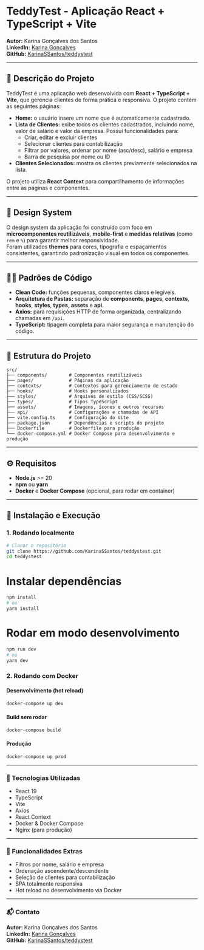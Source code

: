 # TeddyTest - Aplicação React + TypeScript + Vite

**Autor:** Karina Gonçalves dos Santos  
**LinkedIn:** [Karina Gonçalves](https://www.linkedin.com/in/karina-g-dos-santos-705b2555/)  
**GitHub:** [KarinaSSantos/teddystest](https://github.com/KarinaSSantos/teddystest)

---

## 📌 Descrição do Projeto

TeddyTest é uma aplicação web desenvolvida com **React + TypeScript + Vite**, que gerencia clientes de forma prática e responsiva. O projeto contém as seguintes páginas:

- **Home:** o usuário insere um nome que é automaticamente cadastrado.  
- **Lista de Clientes:** exibe todos os clientes cadastrados, incluindo nome, valor de salário e valor da empresa. Possui funcionalidades para:
  - Criar, editar e excluir clientes  
  - Selecionar clientes para contabilização  
  - Filtrar por valores, ordenar por nome (asc/desc), salário e empresa  
  - Barra de pesquisa por nome ou ID  
- **Clientes Selecionados:** mostra os clientes previamente selecionados na lista.

O projeto utiliza **React Context** para compartilhamento de informações entre as páginas e componentes.

---

## 🎨 Design System

O design system da aplicação foi construído com foco em **microcomponentes reutilizáveis**, **mobile-first** e **medidas relativas** (como `rem` e `%`) para garantir melhor responsividade.  
Foram utilizados **themes** para cores, tipografia e espaçamentos consistentes, garantindo padronização visual em todos os componentes.

---

## 🧑‍💻 Padrões de Código

- **Clean Code:** funções pequenas, componentes claros e legíveis.  
- **Arquitetura de Pastas:** separação de **components**, **pages**, **contexts**, **hooks**, **styles**, **types**, **assets** e **api**.  
- **Axios:** para requisições HTTP de forma organizada, centralizando chamadas em `/api`.  
- **TypeScript:** tipagem completa para maior segurança e manutenção do código.

---
## 📁 Estrutura do Projeto

```text
src/
├── components/        # Componentes reutilizáveis
├── pages/             # Páginas da aplicação
├── contexts/          # Contextos para gerenciamento de estado
├── hooks/             # Hooks personalizados
├── styles/            # Arquivos de estilo (CSS/SCSS)
├── types/             # Tipos TypeScript
├── assets/            # Imagens, ícones e outros recursos
├── api/               # Configurações e chamadas de API
├── vite.config.ts     # Configuração do Vite
├── package.json       # Dependências e scripts do projeto
├── Dockerfile         # Dockerfile para produção
└── docker-compose.yml # Docker Compose para desenvolvimento e produção

```
---

## ⚙️ Requisitos

- **Node.js** >= 20  
- **npm** ou **yarn**  
- **Docker** e **Docker Compose** (opcional, para rodar em container)  

---

## 🚀 Instalação e Execução

### 1. Rodando localmente

```bash
# Clonar o repositório
git clone https://github.com/KarinaSSantos/teddystest.git
cd teddystest
```

# Instalar dependências
```bash
npm install
# ou
yarn install
```

# Rodar em modo desenvolvimento
```bash
npm run dev
# ou
yarn dev
```

### 2. Rodando com Docker

#### Desenvolvimento (hot reload)

```bash
docker-compose up dev
```


#### Build sem rodar
```bash
docker-compose build
```

#### Produção
```bash
docker-compose up prod
```

---

### 🔧 Tecnologias Utilizadas

- React 19  
- TypeScript  
- Vite  
- Axios  
- React Context  
- Docker & Docker Compose  
- Nginx (para produção)  

---

### 🌟 Funcionalidades Extras

- Filtros por nome, salário e empresa  
- Ordenação ascendente/descendente  
- Seleção de clientes para contabilização  
- SPA totalmente responsiva  
- Hot reload no desenvolvimento via Docker  
---

### 📬 Contato

**Autor:** Karina Gonçalves dos Santos  
**LinkedIn:** [Karina Gonçalves](https://www.linkedin.com/in/karina-g-dos-santos-705b2555/)  
**GitHub:** [KarinaSSantos/teddystest](https://github.com/KarinaSSantos/teddystest)

